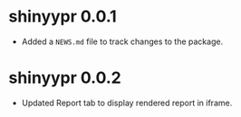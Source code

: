 # shinyypr 0.0.1

* Added a `NEWS.md` file to track changes to the package.

# shinyypr 0.0.2

* Updated Report tab to display rendered report in iframe.

